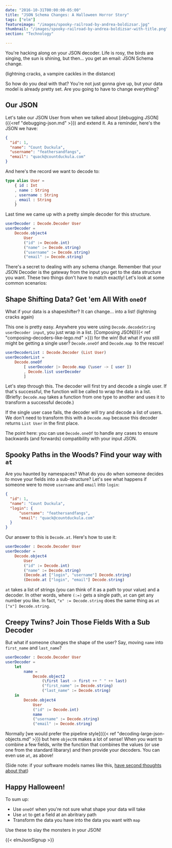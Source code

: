 ```yaml
---
date: "2016-10-31T00:00:00-05:00"
title: "JSON Schema Changes: A Halloween Horror Story"
tags: ["elm"]
featureimage: "/images/spooky-railroad-by-andrea-boldizsar.jpg"
thumbnail: "/images/spooky-railroad-by-andrea-boldizsar-with-title.png"
section: "Technology"

---
```


You're hacking along on your JSON decoder. Life is rosy, the birds are singing,
the sun is shining, but then&hellip; you get an email: JSON Schema change.

(lightning cracks, a vampire cackles in the distance)

So how do you deal with that? You're not just gonna give up, but your data model
is already pretty set. Are you going to have to change everything?

<!--more-->

## Our JSON

Let's take our JSON User from when we talked
about [debugging JSON]({{<ref "debugging-json.md" >}}) and extend it. As a
reminder, here's the JSON we have:

```json
{
  "id": 1,
  "name": "Count Duckula",
  "username": "feathersandfangs",
  "email": "quack@countduckula.com"
}
```

And here's the record we want to decode to:

```elm
type alias User =
    { id : Int
    , name : String
    , username : String
    , email : String
    }
```

Last time we came up with a pretty simple decoder for this structure.

```elm
userDecoder : Decode.Decoder User
userDecoder =
    Decode.object4
        User
        ("id" := Decode.int)
        ("name" := Decode.string)
        ("username" := Decode.string)
        ("email" := Decode.string)
```

There's a secret to dealing with any schema change. Remember that your JSON
Decoder is the gateway from the input you get to the data structure you want.
These two things don't have to match exactly! Let's look at some common
scenarios:

## Shape Shifting Data? Get 'em All With `oneOf`

What if your data is a shapeshifter? It can change&hellip; into a list!
(lightning cracks again)

This one is pretty easy. Anywhere you were using `Decode.decodeString
userDecoder input`, you just wrap in a
list. [Composing JSON]({{< ref "composing-decoders-like-lego.md" >}}) for the
win! But what if you still might be getting a single user? `Decode.oneOf` and
`Decode.map `to the rescue!

```elm
userDecoderList : Decode.Decoder (List User)
userDecoderList =
    Decode.oneOf
        [ userDecoder |> Decode.map (\user -> [ user ]) 
        , Decode.list userDecoder
        ]
```

Let's step through this. The decoder will first try and decode a single user. If
that's successful, the function will be called to wrap the data in a list.
(Briefly: `Decode.map` takes a function from one type to another and uses it to
transform a successful decode.)

If the single user case fails, the decoder will try and decode a list of users.
We don't need to transform this with a `Decode.map` because this decoder returns
`List User` in the first place.

The point here: you can use `Decode.oneOf` to handle any cases to ensure
backwards (and forwards) compatibility with your input JSON.

## Spooky Paths in the Woods? Find your way with `at`

Are you haunted by namespaces? What do you do when someone decides to move your
fields into a sub-structure? Let's see what happens if someone were to move
`username` and `email` into `login`:

```json
{
  "id": 1,
  "name": "Count Duckula",
  "login": {
      "username": "feathersandfangs",
      "email": "quack@countduckula.com"
  }
}
```

Our answer to this is `Decode.at`. Here's how to use it:

```elm
userDecoder : Decode.Decoder User
userDecoder =
    Decode.object4
        User
        ("id" := Decode.int)
        ("name" := Decode.string)
        (Decode.at ["login", "username"] Decode.string)
        (Decode.at ["login", "email"] Decode.string)
```

`at` takes a list of strings (you can think of it as a path to your value) and a
decoder. In other words, where `(:=)` gets a single path, `at` can get any
number you like. In fact, `"x" := Decode.string` does the same thing as `at
["x"] Decode.string`.

## Creepy Twins? Join Those Fields With a Sub Decoder

But what if someone changes the shape of the user? Say, moving `name` into
`first_name` and `last_name`?

```elm
userDecoder : Decode.Decoder User
userDecoder =
    let
        name =
            Decode.object2
                (\first last -> first ++ " " ++ last)
                ("first_name" := Decode.string)
                ("last_name" := Decode.string)
    in
        Decode.object4
            User
            ("id" := Decode.int)
            name
            ("username" := Decode.string)
            ("email" := Decode.string)
```

Normally
[we would prefer the pipeline style]({{< ref "decoding-large-json-objects.md" >}}) but
here `objectN` makes a lot of sense! When you want to combine a few fields,
write the function that combines the values (or use one from the standard
libarary) and then provide your decoders. You can even use `at`, as above!

(Side note: if your software models names like
this,
[have second thoughts about that](https://www.kalzumeus.com/2010/06/17/falsehoods-programmers-believe-about-names/))

## Happy Halloween!

To sum up:

- Use `oneOf` when you're not sure what shape your data will take
- Use `at` to get a field at an abritrary path
- Transform the data you have into the data you want with `map`

Use these to slay the monsters in your JSON!

{{< elmJsonSignup >}}
